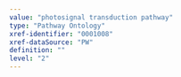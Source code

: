 ```yaml
---
value: "photosignal transduction pathway"
type: "Pathway Ontology"
xref-identifier: "0001008"
xref-dataSource: "PW"
definition: ""
level: "2"
---
```

